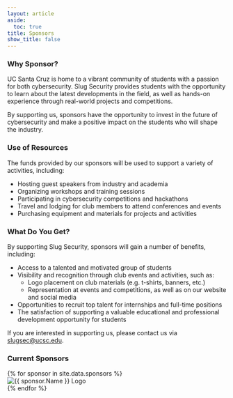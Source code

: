 ```yaml
---
layout: article
aside:
  toc: true
title: Sponsors
show_title: false
---
```


### Why Sponsor?
UC Santa Cruz is home to a vibrant community of students with a passion for both cybersecurity. Slug Security provides students with the opportunity to learn about the latest developments in the field, as well as hands-on experience through real-world projects and competitions.

By supporting us, sponsors have the opportunity to invest in the future of cybersecurity and make a positive impact on the students who will shape the industry.

### Use of Resources
The funds provided by our sponsors will be used to support a variety of activities, including:

- Hosting guest speakers from industry and academia
- Organizing workshops and training sessions
- Participating in cybersecurity competitions and hackathons
- Travel and lodging for club members to attend conferences and events
- Purchasing equipment and materials for projects and activities

### What Do You Get?
By supporting Slug Security, sponsors will gain a number of benefits, including:

- Access to a talented and motivated group of students
- Visibility and recognition through club events and activities, such as:
	- Logo placement on club materials (e.g. t-shirts, banners, etc.)
	- Representation at events and competitions, as well as on our website and social media
- Opportunities to recruit top talent for internships and full-time positions
- The satisfaction of supporting a valuable educational and professional development opportunity for students

If you are interested in supporting us, please contact us via [slugsec@ucsc.edu](mailto:slugsec@ucsc.edu).

### Current Sponsors
<div class="sponsor-container">
	{% for sponsor in site.data.sponsors %}
		<div class="sponsor-item">
			<img src="{{ sponsor.LogoPath }}" alt="{{ sponsor.Name }} Logo" loading="lazy" href="{{ sponsor.Link }}" title="{{ sponsor.Name }}">
		</div>
	{% endfor %}
</div>
